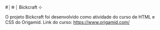 
#┊☆┊ Bickcraft ⊹

O projeto Bickcraft foi desenvolvido como atividade do curso de HTML e CSS do Origamid. Link do curso: https://www.origamid.com/
